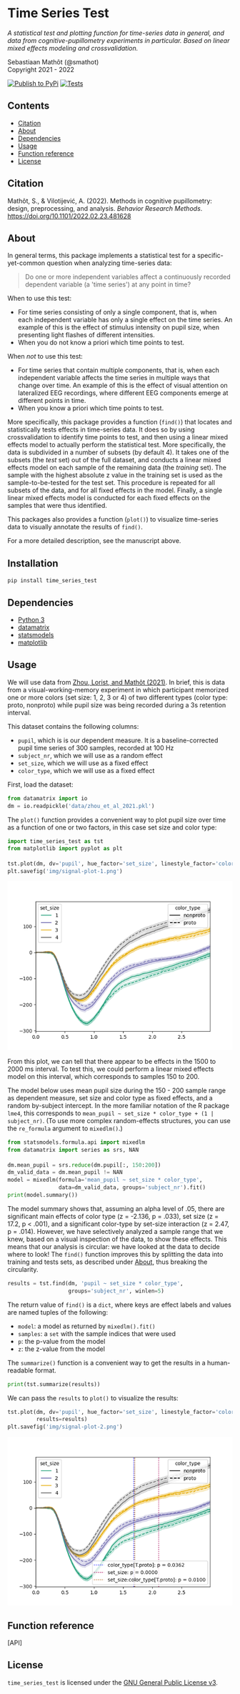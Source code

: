 # Time Series Test

*A statistical test and plotting function for time-series data in general, and data from cognitive-pupillometry experiments in particular. Based on linear mixed effects modeling and crossvalidation.*

Sebastiaan Mathôt (@smathot) <br />
Copyright 2021 - 2022

[![Publish to PyPi](https://github.com/smathot/time_series_test/actions/workflows/publish-package.yaml/badge.svg)](https://github.com/smathot/time_series_test/actions/workflows/publish-package.yaml)
[![Tests](https://github.com/smathot/time_series_test/actions/workflows/run-unittests.yaml/badge.svg)](https://github.com/smathot/time_series_test/actions/workflows/run-unittests.yaml)


## Contents

- [Citation](#citation)
- [About](#about)
- [Dependencies](#dependencies)
- [Usage](#usage)
- [Function reference](#function-reference)
- [License](#license)


## Citation

Mathôt, S., & Vilotijević, A. (2022). Methods in cognitive pupillometry: design, preprocessing, and analysis. *Behavior Research Methods*. <https://doi.org/10.1101/2022.02.23.481628>


## About

In general terms, this package implements a statistical test for a specific-yet-common question when analyzing time-series data:

> Do one or more independent variables affect a continuously recorded dependent variable (a 'time series') at any point in time?

When to use this test:

- For time series consisting of only a single component, that is, when each independent variable has only a single effect on the time series. An example of this is the effect of stimulus intensity on pupil size, when presenting light flashes of different intensities.
- When you do not know a priori which time points to test.

When *not* to use this test:

- For time series that contain multiple components, that is, when each independent variable affects the time series in multiple ways that change over time. An example of this is the effect of visual attention on lateralized EEG recordings, where different EEG components emerge at different points in time.
- When you know a priori which time points to test.

More specifically, this package provides a function (`find()`) that locates and statistically tests effects in time-series data. It does so by using crossvalidation to identify time points to test, and then using a linear mixed effects model to actually perform the statistical test. More specifically, the data is subdivided in a number of subsets (by default 4). It takes one of the subsets (the *test* set) out of the full dataset, and conducts a linear mixed effects model on each sample of the remaining data (the *training* set). The sample with the highest absolute z value in the training set is used as the sample-to-be-tested for the test set. This procedure is repeated for all subsets of the data, and for all fixed effects in the model. Finally, a single linear mixed effects model is conducted for each fixed effects on the samples that were thus identified.

This packages also provides a function (`plot()`) to visualize time-series data to visually annotate the results of `find()`.

For a more detailed description, see the manuscript above.


## Installation

```
pip install time_series_test
```

## Dependencies

- [Python 3](https://www.python.org/)
- [datamatrix](https://pydatamatrix.eu/)
- [statsmodels](https://www.statsmodels.org/)
- [matplotlib](https://matplotlib.org/)


## Usage

We will use data from [Zhou, Lorist, and Mathôt (2021)](https://doi.org/10.1101/2021.11.23.469689). In brief, this is data from a visual-working-memory experiment in which participant memorized one or more colors (set size: 1, 2, 3 or 4) of two different types (color type: proto, nonproto) while pupil size was being recorded during a 3s retention interval.

This dataset contains the following columns:

- `pupil`, which is is our dependent measure. It is a baseline-corrected pupil time series of 300 samples, recorded at 100 Hz
- `subject_nr`, which we will use as a random effect
- `set_size`, which we will use as a fixed effect
- `color_type`, which we will use as a fixed effect

First, load the dataset:

```python
from datamatrix import io
dm = io.readpickle('data/zhou_et_al_2021.pkl')
```

The `plot()` function provides a convenient way to plot pupil size over time as a function of one or two factors, in this case set size and color type:

```python
import time_series_test as tst
from matplotlib import pyplot as plt

tst.plot(dm, dv='pupil', hue_factor='set_size', linestyle_factor='color_type')
plt.savefig('img/signal-plot-1.png')
```

![](https://github.com/smathot/time_series_test/raw/master/img/signal-plot-1.png)

From this plot, we can tell that there appear to be effects in the 1500 to 2000 ms interval. To test this, we could perform a linear mixed effects model on this interval, which corresponds to samples 150 to 200.

The model below uses mean pupil size during the 150 - 200 sample range as dependent measure, set size and color type as fixed effects, and a random by-subject intercept. In the more familiar notation of the R package `lme4`, this corresponds to `mean_pupil ~ set_size * color_type + (1 | subject_nr)`. (To use more complex random-effects structures, you can use the `re_formula` argument to `mixedlm()`.)

```python
from statsmodels.formula.api import mixedlm
from datamatrix import series as srs, NAN

dm.mean_pupil = srs.reduce(dm.pupil[:, 150:200])
dm_valid_data = dm.mean_pupil != NAN
model = mixedlm(formula='mean_pupil ~ set_size * color_type',
                data=dm_valid_data, groups='subject_nr').fit()
print(model.summary())
```

The model summary shows that, assuming an alpha level of .05, there are significant main effects of color type (z = -2.136, p = .033), set size (z = 17.2, p < .001), and a significant color-type by set-size interaction (z = 2.47, p = .014). However, we have selectively analyzed a sample range that we knew, based on a visual inspection of the data, to show these effects. This means that our analysis is circular: we have looked at the data to decide where to look! The `find()` function improves this by splitting the data into training and tests sets, as described under [About](#about), thus breaking the circularity.

```python
results = tst.find(dm, 'pupil ~ set_size * color_type',
                   groups='subject_nr', winlen=5)
```

The return value of `find()` is a `dict`, where keys are effect labels and values are named tuples of the following:

- `model`: a model as returned by `mixedlm().fit()`
- `samples`: a `set` with the sample indices that were used
- `p`: the p-value from the model
- `z`: the z-value from the model

The `summarize()` function is a convenient way to get the results in a human-readable format.

```python
print(tst.summarize(results))
```

We can pass the `results` to `plot()` to visualize the results:

```python
tst.plot(dm, dv='pupil', hue_factor='set_size', linestyle_factor='color_type',
         results=results)
plt.savefig('img/signal-plot-2.png')
```

![](https://github.com/smathot/time_series_test/raw/master/img/signal-plot-2.png)


## Function reference

[API]


## License

`time_series_test` is licensed under the [GNU General Public License
v3](http://www.gnu.org/licenses/gpl-3.0.en.html).
